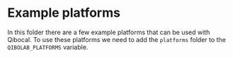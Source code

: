 # Example platforms

In this folder there are a few example platforms that can be used with Qibocal. To use these platforms we need to add the `platforms` folder to the `QIBOLAB_PLATFORMS` variable.
